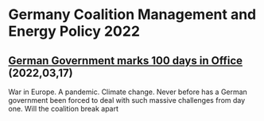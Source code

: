 # Germany Coalition Management and Energy Policy 2022

## [German Government marks 100 days in Office](https://www.dw.com/en/100-days-in-office-the-german-governments-continuous-stress-test/a-61157594!) (2022,03,17)

War in Europe. A pandemic. Climate change. Never before has a German government been forced to deal with such massive challenges from day one. Will the coalition break apart


